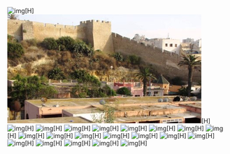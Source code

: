 ![img](gallery/1.png "")[H]
![img](gallery/1.jpg "")[H]
![img](gallery/2.png "")[H]
![img](gallery/2.jpg "")[H]
![img](gallery/3.png "")[H]
![img](gallery/3.jpg "")[H]
![img](gallery/4.png "")[H]
![img](gallery/4.jpg "")[H]
![img](gallery/5.png "")[H]
![img](gallery/5.jpg "")[H]
![img](gallery/6.png "")[H]
![img](gallery/6.jpg "")[H]
![img](gallery/7.png "")[H]
![img](gallery/7.jpg "")[H]
![img](gallery/8.png "")[H]
![img](gallery/8.jpg "")[H]
![img](gallery/9.png "")[H]
![img](gallery/9.jpg "")[H]
![img](gallery/10.png "")[H]
![img](gallery/10.jpg "")[H]
![img](gallery/11.png "")[H]
![img](gallery/11.jpg "")[H]
